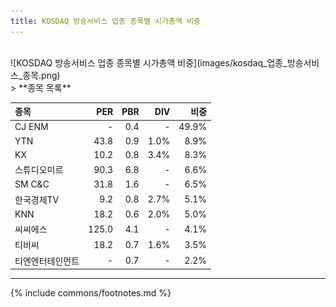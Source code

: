 ```yaml
---
title: KOSDAQ 방송서비스 업종 종목별 시가총액 비중
---
```

<br>
![KOSDAQ 방송서비스 업종 종목별 시가총액 비중](images/kosdaq_업종_방송서비스_종목.png)

<br>
> **종목 목록<a id="list"></a>**

| **종목** | **PER** | **PBR** | **DIV** | **비중** |
| :------- | ------: | ------: | ------: | -------: |
| CJ ENM | - | 0.4 | - | 49.9% |
| YTN | 43.8 | 0.9 | 1.0% | 8.9% |
| KX | 10.2 | 0.8 | 3.4% | 8.3% |
| 스튜디오미르 | 90.3 | 6.8 | - | 6.6% |
| SM C&C | 31.8 | 1.6 | - | 6.5% |
| 한국경제TV | 9.2 | 0.8 | 2.7% | 5.1% |
| KNN | 18.2 | 0.6 | 2.0% | 5.0% |
| 씨씨에스 | 125.0 | 4.1 | - | 4.1% |
| 티비씨 | 18.2 | 0.7 | 1.6% | 3.5% |
| 티엔엔터테인먼트 | - | 0.7 | - | 2.2% |

---
{% include commons/footnotes.md %}